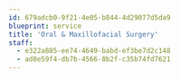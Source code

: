 ```yaml
---
id: 679adcb0-9f21-4e05-b844-4d29077d5da9
blueprint: service
title: 'Oral & Maxillofacial Surgery'
staff:
  - e322a885-ee74-4649-babd-ef3be7d2c148
  - ad8e59f4-db7b-4566-8b2f-c35b74fd7621
---
```

